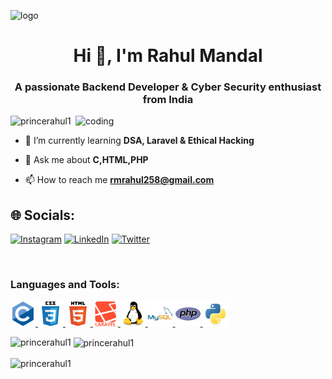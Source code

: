 ![logo](https://github.com/PRINCERAHUL1/PRINCERAHUL1/blob/main/Rahul%20Mandal%20Github%20Banner.png)
<h1 align="center">Hi 👋, I'm Rahul Mandal</h1>
<h3 align="center">A passionate Backend Developer & Cyber Security enthusiast from India</h3>

<img align="right" alt="coding" width="400" src="https://moldech.com/wp-content/uploads/2022/07/96143-developer.gif">

<p align="left"> <img src="https://komarev.com/ghpvc/?username=princerahul1&label=Profile%20views&color=0e75b6&style=flat" alt="princerahul1" /> </p>

- 🌱 I’m currently learning **DSA, Laravel & Ethical Hacking**

- 💬 Ask me about **C,HTML,PHP**

- 📫 How to reach me **rmrahul258@gmail.com**

## 🌐 Socials:
[![Instagram](https://img.shields.io/badge/Instagram-%23E4405F.svg?logo=Instagram&logoColor=white)](https://instagram.com/rahul_mandal_prince) [![LinkedIn](https://img.shields.io/badge/LinkedIn-%230077B5.svg?logo=linkedin&logoColor=white)](https://linkedin.com/in/rahul-mandal-039b82268) [![Twitter](https://img.shields.io/badge/Twitter-%231DA1F2.svg?logo=Twitter&logoColor=white)](https://twitter.com/rahulmandal3486) 

<br>

<!--
<h3 align="left">Connect with me:</h3>
<p align="left">
<a href="https://twitter.com/rahulmandal3486" target="blank"><img align="center" src="https://raw.githubusercontent.com/rahuldkjain/github-profile-readme-generator/master/src/images/icons/Social/twitter.svg" alt="rahulmandal3486" height="30" width="40" /></a>
<a href="https://linkedin.com/in/rahul-mandal-039b82268" target="blank"><img align="center" src="https://raw.githubusercontent.com/rahuldkjain/github-profile-readme-generator/master/src/images/icons/Social/linked-in-alt.svg" alt="rahul-mandal-039b82268" height="30" width="40" /></a>
<a href="https://instagram.com/rahul_mandal_prince" target="blank"><img align="center" src="https://raw.githubusercontent.com/rahuldkjain/github-profile-readme-generator/master/src/images/icons/Social/instagram.svg" alt="rahul_mandal_prince" height="30" width="40" /></a>
</p>
-->
<h3 align="left">Languages and Tools:</h3>
<p align="left"> <a href="https://www.cprogramming.com/" target="_blank" rel="noreferrer"> <img src="https://raw.githubusercontent.com/devicons/devicon/master/icons/c/c-original.svg" alt="c" width="40" height="40"/> </a> <a href="https://www.w3schools.com/css/" target="_blank" rel="noreferrer"> <img src="https://raw.githubusercontent.com/devicons/devicon/master/icons/css3/css3-original-wordmark.svg" alt="css3" width="40" height="40"/> </a> <a href="https://www.w3.org/html/" target="_blank" rel="noreferrer"> <img src="https://raw.githubusercontent.com/devicons/devicon/master/icons/html5/html5-original-wordmark.svg" alt="html5" width="40" height="40"/> </a> <a href="https://laravel.com/" target="_blank" rel="noreferrer"> <img src="https://raw.githubusercontent.com/devicons/devicon/master/icons/laravel/laravel-plain-wordmark.svg" alt="laravel" width="40" height="40"/> </a> <a href="https://www.linux.org/" target="_blank" rel="noreferrer"> <img src="https://raw.githubusercontent.com/devicons/devicon/master/icons/linux/linux-original.svg" alt="linux" width="40" height="40"/> </a> <a href="https://www.mysql.com/" target="_blank" rel="noreferrer"> <img src="https://raw.githubusercontent.com/devicons/devicon/master/icons/mysql/mysql-original-wordmark.svg" alt="mysql" width="40" height="40"/> </a> <a href="https://www.php.net" target="_blank" rel="noreferrer"> <img src="https://raw.githubusercontent.com/devicons/devicon/master/icons/php/php-original.svg" alt="php" width="40" height="40"/> </a> <a href="https://www.python.org" target="_blank" rel="noreferrer"> <img src="https://raw.githubusercontent.com/devicons/devicon/master/icons/python/python-original.svg" alt="python" width="40" height="40"/> </a> </p>

<p><img align="left" src="https://github-readme-stats.vercel.app/api/top-langs?username=princerahul1&show_icons=true&locale=en&layout=compact" alt="princerahul1" /></p>

<p>&nbsp;<img align="center" src="https://github-readme-stats.vercel.app/api?username=princerahul1&show_icons=true&locale=en" alt="princerahul1" /></p>

<p><img align="center" src="https://github-readme-streak-stats.herokuapp.com/?user=princerahul1&" alt="princerahul1" /></p>
